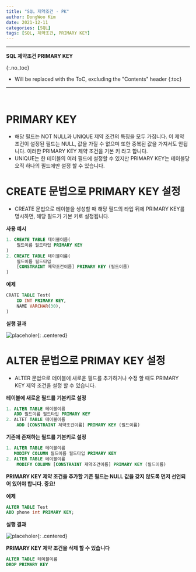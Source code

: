 ```yaml
---
title: "SQL 제약조건 - PK"
author: DongWoo Kim
date: 2021-12-11
categories: [SQL]
tags: [SQL, 제약조건, PRIMARY KEY]
---
```


---
**SQL 제약조건 PRIMARY KEY**

{:.no_toc}

* Will be replaced with the ToC, excluding the "Contents" header
{:toc}
---


<br/>

# **PRIMARY KEY**
- 해당 필드는 NOT NULL과 UNIQUE 제약 조건의 특징을 모두 가집니다. 이 제약 조건이 설정된 필드는 NULL, 값을 가질 수 없으며 또한 중복된 값을 가져서도 안됩니다. 이러한 PRIMARY KEY 제약 조건을 기본 키 라고 합니다.
- UNIQUE는 한 테이블의 여러 필드에 설정할 수 있지만 PRIMARY KEY는 테이블당 오직 하나의 필드에만 설정 할 수 있습니다.

# **CREATE 문법으로 PRIMARY KEY 설정**
- CREATE 문법으로 테이블을 생성할 때 해당 필드의 타입 뒤에 PRIMARY KEY를 명시하면, 해당 필드가 기본 키로 설정됩니다.

__사용 예시__

```sql
1. CREATE TABLE 테이블이름(
    필드이름 필드타입 PRIMARY KEY
)
2. CREATE TABLE 테이블이름(
    필드이름 필드타입
    [CONSTRAINT 제약조건이름] PRIMARY KEY (필드이름)
)
```

__예제__

```sql
CRATE TABLE Test(
    ID INT PRIMARY KEY,
    NAME VARCHAR(30),
)
```

__실행 결과__

![placeholer](https://user-images.githubusercontent.com/79832647/150450057-bd9123f4-ee2f-40e6-b31b-6266071bb688.png){: .centered}

# **ALTER 문법으로 PRIMAY KEY 설정**
- ALTER 문법으로 테이블에 새로운 필드를 추가하거나 수정 할 때도 PRIMARY KEY 제약 조건을 설정 할 수 있습니다.


__테이블에 새로운 필드를 기본키로 설정__

```sql
1. ALTER TABLE 테이블이름
   ADD 필드이름 필드타입 PRIMARY KEY
2. ALTET TABLE 테이블이름
    ADD [CONSTRAINT 제약조건이름] PRIMARY KEY (필드이름)
```

__기존에 존재하는 필드를 기본키로 설정__

```sql
1. ALTER TABLE 테이블이름
   MODIFY COLUMN 필드이름 필드타입 PRIMARY KEY
2. ALTER TABLE 테이블이름
    MODIFY COLUMN [CONSTRAINT 제약조건이름] PRIMARY KEY (필드이름)
```

__PRIMARY KEY 제약 조건을 추가할 기존 필드는 NULL 값을 갖지 않도록 먼저 선언되어 있어야 합니다. 중요!__

__예제__

```sql
ALTER TABLE Test 
ADD phone int PRIMARY KEY;
```

__실행 결과__

![placeholer](https://user-images.githubusercontent.com/79832647/150450060-8a895ad4-a61d-444e-aa8b-46fa1e660b19.png){: .centered}


__PRIMARY KEY 제약 조건을 삭제 할 수 있습니다__
```sql
ALTER TABLE 테이블이름
DROP PRIMARY KEY
```